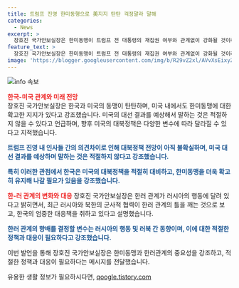 ```yaml
---
title: 트럼프 진영 한미동행으로 美지지 탄탄 걱정말라 말해
categories:
  - News
excerpt: >
  장호진 국가안보실장은 한미동맹이 트럼프 전 대통령의 재집권 여부와 관계없이 강화될 것이라고 언급했다. 그는 또한 미국의 핵무장에 대한 관련된 우려를 완화시키고, 러시아와의 관계에 대해 엄중한 대응을 강조했다. 이에 대한 미국의 탄탄한 지지와 미래의 정책 결정에 중요한 변수임을 강조했다. 그의 발언은 한미동맹과 한러 관계의 향배에 대한 이목을 끌고 있다.
feature_text: >
  장호진 국가안보실장은 한미동맹이 트럼프 전 대통령의 재집권 여부와 관계없이 강화될 것이라고 언급했다. 그는 또한 미국의 핵무장에 대한 관련된 우려를 완화시키고, 러시아와의 관계에 대해 엄중한 대응을 강조했다. 이에 대한 미국의 탄탄한 지지와 미래의 정책 결정에 중요한 변수임을 강조했다. 그의 발언은 한미동맹과 한러 관계의 향배에 대한 이목을 끌고 있다.
image: 'https://blogger.googleusercontent.com/img/b/R29vZ2xl/AVvXsEixyZcFfHzMRdzZMjFBmAUKJYCLCGyLL1o632UiGVXcaFdKo_bkvkuCioo0uUKlGfBVcT3P84aROyZIXSBEx3Aw5nCQ3pTgDom1WDC4m8eifvWiAmWEEVb4x6G_l8C0QH225ldMjyaFvpxGEBGNO37VmDTDMHGhJPq73UglMfDca1-0aw/s1600/blogspot.png'
---
```


<p><img src="https://blogger.googleusercontent.com/img/b/R29vZ2xl/AVvXsEixyZcFfHzMRdzZMjFBmAUKJYCLCGyLL1o632UiGVXcaFdKo_bkvkuCioo0uUKlGfBVcT3P84aROyZIXSBEx3Aw5nCQ3pTgDom1WDC4m8eifvWiAmWEEVb4x6G_l8C0QH225ldMjyaFvpxGEBGNO37VmDTDMHGhJPq73UglMfDca1-0aw/s1600/blogspot.png" alt="info 속보" /></p>

<p><b><span style="color: #ee2323;">한국-미국 관계와 미래 전망</span></b>
<br>장호진 국가안보실장은 한국과 미국의 동맹이 탄탄하며, 미국 내에서도 한미동맹에 대한 확고한 지지가 있다고 강조했습니다. 미국의 대선 결과를 예상해서 말하는 것은 적절하지 않을 수 있다고 언급하며, 향후 미국의 대북정책은 다양한 변수에 따라 달라질 수 있다고 지적했습니다. </p>

<p><b><span style="color: #1a5490;">트럼프 진영 내 인사들 간의 의견차이로 인해 대북정책 전망이 아직 불확실하며, 미국 대선 결과를 예상하며 말하는 것은 적절하지 않다고 강조했습니다.</span></b></p>

<p><b><span style="color: #1a5490;">특히 이러한 관점에서 한국은 미국의 대북정책을 적절히 대비하고, 한미동맹을 더욱 확고히 유지해 나갈 필요가 있음을 강조했습니다.</span></b></p>

<p><b><span style="color: #ee2323;">한-러 관계의 변화와 대응</span></b>
장호진 국가안보실장은 한러 관계가 러시아의 행동에 달려 있다고 밝히면서, 최근 러시아와 북한의 군사적 협력이 한러 관계의 틀을 깨는 것으로 보고, 한국의 엄중한 대응책을 취하고 있다고 설명했습니다.</p>

<p><b><span style="color: #1a5490;">한러 관계의 향배를 결정할 변수는 러시아의 행동 및 러북 간 동향이며, 이에 대한 적절한 정책과 대응이 필요하다고 강조했습니다.</span></b></p>

<p>이번 발언을 통해 장호진 국가안보실장은 한미동맹과 한러관계의 중요성을 강조하고, 적절한 정책과 대응이 필요하다는 메시지를 전달했습니다.</p>
유용한 생활 정보가 필요하시다면, <a href="https://qoogle.tistory.com" rel="dofollow">qoogle.tistory.com</a>


